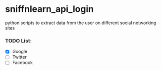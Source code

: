 # sniffnlearn_api_login
python scripts to extract data from the user on different social networking sites

### TODO List:

- [X] Google
- [ ] Twitter
- [ ] Facebook
